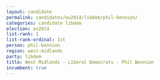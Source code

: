 ```yaml
---
layout: candidate
permalink: candidates/eu2014/libdem/phil-bennion/
categories: candidate libdem
election: eu2014
list-rank: 1
list-rank-ordinal: 1st
person: phil-bennion
region: west-midlands
party: libdem
title: West Midlands - Liberal Democrats - Phil Bennion
incumbent: true
---
```

